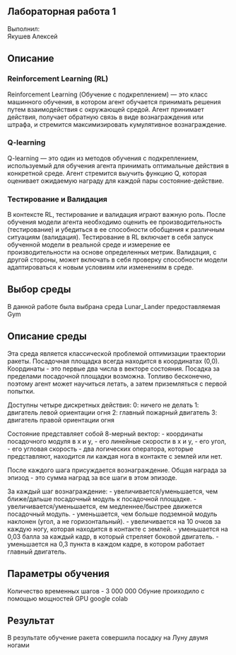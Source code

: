 ## Лабораторная работа 1
Выполнил:  
Якушев Алексей 

## Описание

### Reinforcement Learning (RL)
Reinforcement Learning (Обучение с подкреплением) — это класс машинного обучения, в котором агент обучается принимать решения путем взаимодействия с окружающей средой. Агент принимает действия, получает обратную связь в виде вознаграждения или штрафа, и стремится максимизировать кумулятивное вознаграждение.

### Q-learning
Q-learning — это один из методов обучения с подкреплением, используемый для обучения агента принимать оптимальные действия в конкретной среде. Агент стремится выучить функцию Q, которая оценивает ожидаемую награду для каждой пары состояние-действие.

### Тестирование и Валидация
В контексте RL, тестирование и валидация играют важную роль. После обучения модели агента необходимо оценить ее производительность (тестирование) и убедиться в ее способности обобщения к различным ситуациям (валидация).
Тестирование в RL включает в себя запуск обученной модели в реальной среде и измерение ее производительности на основе определенных метрик. Валидация, с другой стороны, может включать в себя проверку способности модели адаптироваться к новым условиям или изменениям в среде.

## Выбор среды

В данной работе была выбрана среда Lunar_Lander предоставляемая Gym

## Описание среды

Эта среда является классической проблемой оптимизации траектории ракеты. Посадочная площадка всегда находится в координатах (0,0). Координаты - это первые два числа в векторе состояния. Посадка за пределами посадочной площадки возможна. Топливо бесконечно, поэтому агент может научиться летать, а затем приземляться с первой попытки.

Доступны четыре дискретных действия:
    0: ничего не делать
    1: двигатель левой ориентации огня
    2: главный пожарный двигатель
    3: двигатель правой ориентации огня

Состояние представляет собой 8-мерный вектор: 
    - координаты посадочного модуля в x и y, 
    - его линейные скорости в x и y, 
    - его угол, 
    - его угловая скорость 
    - два логических оператора,  которые представляют, находится ли каждая нога в контакте с землей или нет.


После каждого шага присуждается вознаграждение. Общая награда за эпизод - это сумма наград за все шаги в этом эпизоде.

За каждый шаг вознаграждение:
    - увеличивается/уменьшается, чем ближе/дальше посадочный модуль к посадочной площадке.
    - увеличивается/уменьшается, ем медленнее/быстрее движется посадочный модуль.
    - уменьшается, чем больше подземной модуль наклонен (угол, а не горизонтальный).
    - увеличивается на 10 очков за каждую ногу, которая находится в контакте с землей.
    - уменьшается на 0,03 балла за каждый кадр, в который стреляет боковой двигатель.
    - уменьшается на 0,3 пункта в каждом кадре, в котором работает главный двигатель.


## Параметры обучения

Количество временных шагов - 3 000 000
Обуние проиходило с помощью мощностей GPU google colab

## Результат

В результате обучение ракета совершила посадку на Луну двумя ногами 